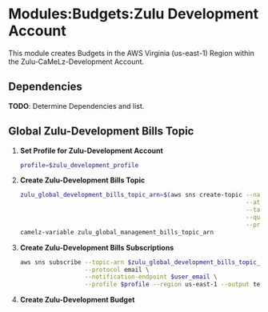 # Modules:Budgets:Zulu Development Account

This module creates Budgets in the AWS Virginia (us-east-1) Region within the
Zulu-CaMeLz-Development Account.

## Dependencies

**TODO**: Determine Dependencies and list.

## Global Zulu-Development Bills Topic

1. **Set Profile for Zulu-Development Account**

    ```bash
    profile=$zulu_development_profile
    ```

1. **Create Zulu-Development Bills Topic**

    ```bash
    zulu_global_development_bills_topic_arn=$(aws sns create-topic --name Bills \
                                                                   --attributes "DisplayName=ZULD Bills" \
                                                                   --tags Key=Name,Value=Zulu-Development-Bills-Topic Key=Company,Value=Zulu Key=Environment,Value=Development \
                                                                   --query 'TopicArn' \
                                                                   --profile $profile --region us-east-1 --output text)
    camelz-variable zulu_global_management_bills_topic_arn
    ```

1. **Create Zulu-Development Bills Subscriptions**

    ```bash
    aws sns subscribe --topic-arn $zulu_global_development_bills_topic_arn \
                      --protocol email \
                      --notification-endpoint $user_email \
                      --profile $profile --region us-east-1 --output text
    ```

1. **Create Zulu-Development Budget**
